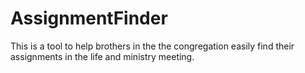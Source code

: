 # AssignmentFinder
This is a tool to help brothers in the the congregation easily find their assignments in the life and ministry meeting.
